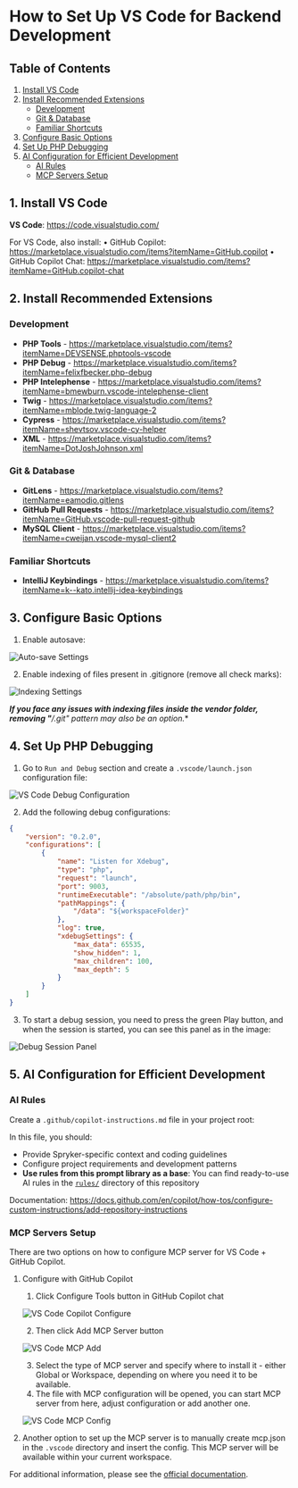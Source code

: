 # How to Set Up VS Code for Backend Development

## Table of Contents

1. [Install VS Code](#1-install-vs-code)
2. [Install Recommended Extensions](#2-install-recommended-extensions)
   - [Development](#development)
   - [Git & Database](#git--database)
   - [Familiar Shortcuts](#familiar-shortcuts)
3. [Configure Basic Options](#3-configure-basic-options)
4. [Set Up PHP Debugging](#4-set-up-php-debugging)
5. [AI Configuration for Efficient Development](#5-ai-configuration-for-efficient-development)
   - [AI Rules](#ai-rules)
   - [MCP Servers Setup](#mcp-servers-setup)

## 1. Install VS Code

**VS Code**: https://code.visualstudio.com/

For VS Code, also install:
• GitHub Copilot: https://marketplace.visualstudio.com/items?itemName=GitHub.copilot
• GitHub Copilot Chat: https://marketplace.visualstudio.com/items?itemName=GitHub.copilot-chat

## 2. Install Recommended Extensions

### Development

- **PHP Tools** - https://marketplace.visualstudio.com/items?itemName=DEVSENSE.phptools-vscode
- **PHP Debug** - https://marketplace.visualstudio.com/items?itemName=felixfbecker.php-debug
- **PHP Intelephense** - https://marketplace.visualstudio.com/items?itemName=bmewburn.vscode-intelephense-client
- **Twig** - https://marketplace.visualstudio.com/items?itemName=mblode.twig-language-2
- **Cypress** - https://marketplace.visualstudio.com/items?itemName=shevtsov.vscode-cy-helper
- **XML** - https://marketplace.visualstudio.com/items?itemName=DotJoshJohnson.xml

### Git & Database

- **GitLens** - https://marketplace.visualstudio.com/items?itemName=eamodio.gitlens
- **GitHub Pull Requests** - https://marketplace.visualstudio.com/items?itemName=GitHub.vscode-pull-request-github
- **MySQL Client** - https://marketplace.visualstudio.com/items?itemName=cweijan.vscode-mysql-client2

### Familiar Shortcuts

- **IntelliJ Keybindings** - https://marketplace.visualstudio.com/items?itemName=k--kato.intellij-idea-keybindings

## 3. Configure Basic Options

1. Enable autosave:

![Auto-save Settings](images/6b836bc3-9f0f-4f05-af47-20ae0b360438.png)

2. Enable indexing of files present in .gitignore (remove all check marks):

![Indexing Settings](images/6ca4a594-4aa5-426d-9190-5a4066717a29.png)

***If you face any issues with indexing files inside the vendor folder, removing "**/.git" pattern may also be an option.**

## 4. Set Up PHP Debugging

1. Go to `Run and Debug` section and create a `.vscode/launch.json` configuration file:

![VS Code Debug Configuration](images/64528034-0c6f-4933-b7e4-945496de79c4.png)

2. Add the following debug configurations:

```json
{
    "version": "0.2.0",
    "configurations": [
        {
            "name": "Listen for Xdebug",
            "type": "php",
            "request": "launch",
            "port": 9003,
            "runtimeExecutable": "/absolute/path/php/bin",
            "pathMappings": {
                "/data": "${workspaceFolder}"
            },
            "log": true,
            "xdebugSettings": {
                "max_data": 65535,
                "show_hidden": 1,
                "max_children": 100,
                "max_depth": 5
            }
        }
    ]
}
```

3. To start a debug session, you need to press the green Play button, and when the session is started, you can see this panel as in the image:

![Debug Session Panel](images/293f94cf-c14d-46e1-9a0d-0cb4652a9654.png)

## 5. AI Configuration for Efficient Development

### AI Rules

Create a `.github/copilot-instructions.md` file in your project root:

In this file, you should:
- Provide Spryker-specific context and coding guidelines
- Configure project requirements and development patterns
- **Use rules from this prompt library as a base**: You can find ready-to-use AI rules in the [`rules/`](../rules/) directory of this repository

Documentation: https://docs.github.com/en/copilot/how-tos/configure-custom-instructions/add-repository-instructions

### MCP Servers Setup

There are two options on how to configure MCP server for VS Code + GitHub Copilot.

1. Configure with GitHub Copilot
   1. Click Configure Tools button in GitHub Copilot chat
   
   ![VS Code Copilot Configure](images/557d9815-574d-415a-b05a-f3efca944ee0.png)
   
   2. Then click Add MCP Server button
   
   ![VS Code MCP Add](images/747bf4b9-c39b-4f8f-8249-54a8bccedb42.png)
   
   3. Select the type of MCP server and specify where to install it - either Global or Workspace, depending on where you need it to be available.
   4. The file with MCP configuration will be opened, you can start MCP server from here, adjust configuration or add another one.
   
   ![VS Code MCP Config](images/5d923be5-686f-4a82-b541-f34b3bc50f0c.png)

2. Another option to set up the MCP server is to manually create mcp.json in the `.vscode` directory and insert the config. This MCP server will be available within your current workspace.

For additional information, please see the [official documentation](https://docs.github.com/en/copilot/how-tos/provide-context/use-mcp/extend-copilot-chat-with-mcp).